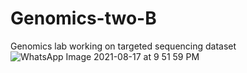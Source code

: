# Genomics-two-B
Genomics lab working on targeted sequencing dataset
![WhatsApp Image 2021-08-17 at 9 51 59 PM](https://user-images.githubusercontent.com/88276401/129825961-ba8efb3a-2594-4fcc-ae62-f0a0e45b67a7.jpeg)
